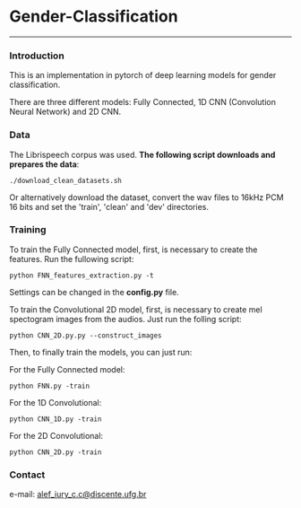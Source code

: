# Gender-Classification
---
### Introduction

This is an implementation in pytorch of deep learning models for gender classification. 

There are three different models: Fully Connected, 1D CNN (Convolution Neural Network) and 2D CNN.

### Data
The Librispeech corpus was used.
**The
following script downloads and prepares the data**:

```
./download_clean_datasets.sh
```


Or alternatively download the dataset, convert the wav files to 16kHz PCM 16 bits
and set the 'train', 'clean' and 'dev' directories.

### Training
To train the Fully Connected model, first, is necessary to create the features. Run the fullowing script:

```
python FNN_features_extraction.py -t
```

Settings can be changed in the **config.py** file.

To train the Convolutional 2D model, first, is necessary to create mel spectogram images from the audios.
Just run the folling script:

```
python CNN_2D.py.py --construct_images
```

Then, to finally train the models, you can just run:

For the Fully Connected model:

```
python FNN.py -train
```

For the 1D Convolutional:

```
python CNN_1D.py -train
```

For the 2D Convolutional:

```
python CNN_2D.py -train
```

### Contact
e-mail: alef_iury_c.c@discente.ufg.br
